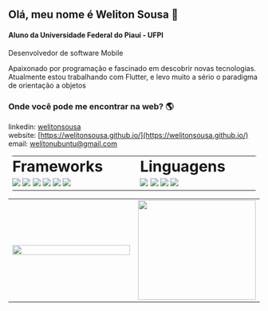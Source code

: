 ## Olá, meu nome é Weliton Sousa 👋

#### Aluno da Universidade Federal do Piauí - UFPI <br>

Desenvolvedor de software Mobile

Apaixonado por programação e fascinado em descobrir novas tecnologias. Atualmente estou trabalhando com Flutter, e levo muito a sério o paradigma de orientação a objetos

### Onde você pode me encontrar na web? 🌎

linkedin: [welitonsousa](https://www.linkedin.com/in/weliton-sousa-330a29190/)<br>
website: [https://welitonsousa.github.io/](https://welitonsousa.github.io/)<br>
email: welitonubuntu@gmail.com<br>

<table border="0" style="border-radius: 10px">
 <tr>
    <td><b style="font-size:30px">Frameworks</b></td>
    <td><b style="font-size:30px">Linguagens</b></td>
 </tr>
 <tr>
    <td width="500px">
     <img src="https://img.shields.io/badge/-Flutter-blue"><img/>
     <img src="https://img.shields.io/badge/-React%20Native-green"><img/>
     <img src="https://img.shields.io/badge/-React-yellowgreen"><img/>
     <img src="https://img.shields.io/badge/-VueJS-gree"><img/>
     <img src="https://img.shields.io/badge/-NestJS-red"><img/>
     <img src="https://img.shields.io/badge/-NodeJS-gree"><img/>
   </td>
    <td width="500px">
      <img src="https://img.shields.io/badge/-Dart-blue"><img/>
      <img src="https://img.shields.io/badge/-JavaScript-yellow"><img/>
      <img src="https://img.shields.io/badge/-Python-green"><img/>
      <img src="https://img.shields.io/badge/-C-red"><img/>
    </td>
 </tr>
</table>

<table border="0">
 <tr>
    <td width="500px">
      <img width="100%" align="center" src="https://github-readme-stats.vercel.app/api/top-langs/?username=welitonsousa&hide=html&layout=compact" />
   </td>
    <td width="500px">
      <img width="100%" align="center" height="200px" src="https://github.com/welitonsousa/welitonsousa/blob/last-layout/src/assets/dev.png?raw=true" />
    </td>
 </tr>
</table>
